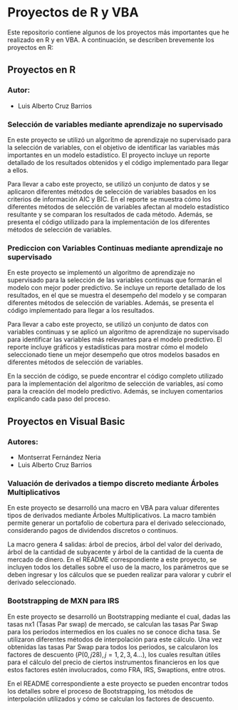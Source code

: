 # Proyectos de R y VBA
Este repositorio contiene algunos de los proyectos más importantes que he realizado en R y en VBA. A continuación, se describen brevemente los proyectos 
en R:

## Proyectos en R
### Autor: 
- Luis Alberto Cruz Barrios
### Selección de variables mediante aprendizaje no supervisado
En este proyecto se utilizó un algoritmo de aprendizaje no supervisado para la selección de variables, con el objetivo de identificar las variables más 
importantes en un modelo estadístico. El proyecto incluye un reporte detallado de los resultados obtenidos y el código implementado para llegar a ellos.

Para llevar a cabo este proyecto, se utilizó un conjunto de datos y se aplicaron diferentes métodos de selección de variables basados en los criterios de 
información AIC y BIC. En el reporte se muestra cómo los diferentes métodos de selección de variables afectan al modelo estadístico resultante y se comparan 
los resultados de cada método. Además, se presenta el código utilizado para la implementación de los diferentes métodos de selección de variables.

### Prediccion con Variables Continuas mediante aprendizaje no supervisado
En este proyecto se implementó un algoritmo de aprendizaje no supervisado para la selección de las variables continuas que formarán el modelo con mejor poder 
predictivo. Se incluye un reporte detallado de los resultados, en el que se muestra el desempeño del modelo y se comparan diferentes métodos de selección de 
variables. Además, se presenta el código implementado para llegar a los resultados.

Para llevar a cabo este proyecto, se utilizó un conjunto de datos con variables continuas y se aplicó un algoritmo de aprendizaje no supervisado para 
identificar las variables más relevantes para el modelo predictivo. El reporte incluye gráficos y estadísticas para mostrar cómo el modelo seleccionado tiene 
un mejor desempeño que otros modelos basados en diferentes métodos de selección de variables.

En la sección de código, se puede encontrar el código completo utilizado para la implementación del algoritmo de selección de variables, así como para la 
creación del modelo predictivo. Además, se incluyen comentarios explicando cada paso del proceso.

## Proyectos en Visual Basic
### Autores: 
- Montserrat Fernández Neria
- Luis Alberto Cruz Barrios
### Valuación de derivados a tiempo discreto mediante Árboles Multiplicativos

En este proyecto se desarrolló una macro en VBA para valuar diferentes tipos de derivados mediante Árboles Multiplicativos. La macro también permite generar 
un portafolio de cobertura para el derivado seleccionado, considerando pagos de dividendos discretos o continuos.

La macro genera 4 salidas: árbol de precios, árbol del valor del derivado, árbol de la cantidad de subyacente y árbol de la cantidad de la cuenta de mercado 
de dinero. En el README correspondiente a este proyecto, se incluyen todos los detalles sobre el uso de la macro, los parámetros que se deben ingresar y los 
cálculos que se pueden realizar para valorar y cubrir el derivado seleccionado.

### Bootstrapping de MXN para IRS

En este proyecto se desarrolló un Bootstrapping mediante el cual, dadas las tasas nx1 (Tasas Par swap) de mercado, se calculan las tasas Par Swap para los 
periodos intermedios en los cuales no se conoce dicha tasa. Se utilizaron diferentes métodos de interpolación para este cálculo. Una vez obtenidas las tasas 
Par Swap para todos los periodos, se calcularon los factores de descuento ($P(0,j28),j=1,2,3,4...$), los cuales resultan útiles para el cálculo del precio de 
ciertos instrumentos financieros en los que estos factores estén involucrados, como FRA, IRS, Swaptions, entre otros.

En el README correspondiente a este proyecto se pueden encontrar todos los detalles sobre el proceso de Bootstrapping, los métodos de interpolación 
utilizados y cómo se calculan los factores de descuento.
